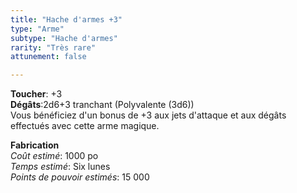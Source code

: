 ```yaml
---
title: "Hache d'armes +3"
type: "Arme"
subtype: "Hache d'armes"
rarity: "Très rare"
attunement: false

---
```

**Toucher**: +3  
**Dégâts**:2d6+3 tranchant (Polyvalente (3d6))  
Vous bénéficiez d'un bonus de +3 aux jets d'attaque et aux dégâts effectués avec cette arme magique.  

**Fabrication**  
*Coût estimé*: 1000 po  
*Temps estimé*: Six lunes  
*Points de pouvoir estimés*: 15 000  
